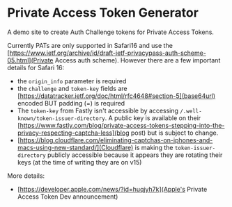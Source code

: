 # Private Access Token Generator

A demo site to create Auth Challenge tokens for Private Access Tokens.

Currently PATs are only supported in Safari16 and use the [https://www.ietf.org/archive/id/draft-ietf-privacypass-auth-scheme-05.html](Private Access auth scheme). However there are a few important details for Safari 16:

* the `origin_info` parameter is required
* the `challenge` and `token-key` fields are [https://datatracker.ietf.org/doc/html/rfc4648#section-5](base64url) encoded BUT padding (=) is required
* The `token-key` from Fastly isn't accessible by accessing `/.well-known/token-issuer-directory`. A public key is available on their [https://www.fastly.com/blog/private-access-tokens-stepping-into-the-privacy-respecting-captcha-less](blog post) but is subject to change.
* [https://blog.cloudflare.com/eliminating-captchas-on-iphones-and-macs-using-new-standard/](Cloudflare) is making the `token-issuer-directory` publicly accessible because it appears they are rotating their keys (at the time of writing they are on v15)

More details:
* [https://developer.apple.com/news/?id=huqjyh7k](Apple's Private Access Token Dev announcement)